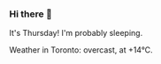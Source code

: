 ### Hi there :wave:

It's Thursday! I'm probably sleeping.

Weather in Toronto: overcast, at +14°C.
